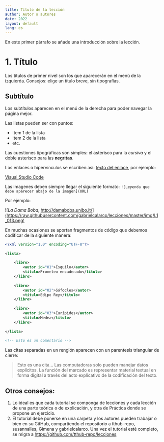 ```yaml
---
title: Título de la lección
author: Autor o autores
date: 2022
layout: default
lang: es
---
```

 
En este primer párrafo se añade una introducción sobre la lección.

# 1. Título

Los títulos de primer nivel son los que aparecerán en el menú de la izquierda. Consejos: elige un título breve, sin tipografías. 

## Subtítulo 

Los subtítulos aparecen en el menú de la derecha para poder navegar la página mejor. 

Las listas pueden ser con puntos: 

* Item 1 de la lista 
* Item 2 de la lista
* etc. 

Las cuestiones tipográficas son simples: el asterisco para la *cursiva* y el doble asterisco para las **negritas**. 

Los enlaces o hipervínculos se escriben así: [texto del enlace](URL_al_enlace), por ejemplo: 

[Visual Studio Code](https://code.visualstudio.com/)

Las imagenes deben siempre llegar el siguiente formato: `![Leyenda que debe aparecer abajo de la imagen](URL)`

Por ejemplo:

![*La Dama Boba*, http://damaboba.unibo.it/](https://raw.githubusercontent.com/gabrielcalarco/lecciones/master/img/L1_013.png)

En muchas ocasiones se aportan fragmentos de código que debemos codificar de la siguiente manera: 

```xml
<?xml version="1.0" encoding="UTF-8"?>
 
<lista>
   
    <libro>
        <autor id="01">Esquilo</autor>
        <titulo>Prometeo encadenado</titulo>
    </libro>
 
    <libro>
        <autor id="02">Sófocles</autor>
        <titulo>Edipo Rey</titulo>
    </libro>
   
    <libro>
        <autor id="03">Eurípides</autor>
        <titulo>Medea</titulo>
    </libro>
 
</lista>
 
<!-- Esto es un comentario -->
```
Las citas separadas en un renglón aparecen con un parentesis triangular de cierre: 

> Esto es una cita... Las computadoras solo pueden manejar datos explícitos. La función del marcado es representar material textual en forma digital a través del acto explicativo de la codificación del texto.

## Otros consejos: 

1. Lo ideal es que cada tutorial se componga de lecciones y cada lección de una parte teórica o de explicación, y otra de Práctica donde se propone un ejercicio. 
2. El tutorial debe ponerse en una carpeta y los autores pueden trabajar o bien en su GitHub, compartiendo el repositorio a tthub-repo, susannalles, Gimena y gabrielcalarco. Una vez el tutorial esté completo, se migra a <https://github.com/tthub-repo/lecciones> 


